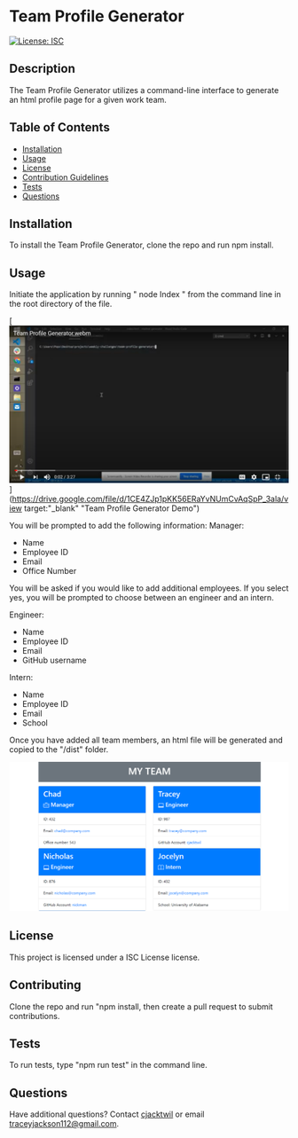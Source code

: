 
# Team Profile Generator
[![License: ISC](https://img.shields.io/badge/License-ISC-blue.svg)](https://opensource.org/licenses/ISC)

## Description
The Team Profile Generator utilizes a command-line interface to generate an html profile page for a given work team.
  
## Table of Contents
* [Installation](#installation)
* [Usage](#usage)
* [License](#license)
* [Contribution Guidelines](#contributing)
* [Tests](#tests)
* [Questions](#questions)
 
## Installation
To install the Team Profile Generator, clone the repo and run npm install.

## Usage
Initiate the application by running " node Index " from the command line in the root directory of the file. 

[![WalkthroughVideo](./assets/images/video-screenshot.png)](https://drive.google.com/file/d/1CE4ZJp1pKK56ERaYvNUmCvAqSpP_3ala/view target:"_blank" "Team Profile Generator Demo")

You will be prompted to add the following information:
Manager:
- Name
- Employee ID
- Email
- Office Number

You will be asked if you would like to add additional employees. If you select yes, you will be prompted to choose between an engineer and an intern. 

Engineer:
- Name
- Employee ID
- Email
- GitHub username

Intern:
- Name
- Employee ID
- Email
- School

Once you have added all team members, an html file will be generated and copied to the "/dist" folder. 

![Generated File](./assets/images/screenshot.png)



## License
This project is licensed under a ISC License license. 

## Contributing
Clone the repo and run "npm install, then create a pull request to submit contributions.

## Tests
To run tests, type "npm run test" in the command line.

## Questions
Have additional questions? Contact [cjacktwil](http://github.com.cjacktwil) or email traceyjackson112@gmail.com.

